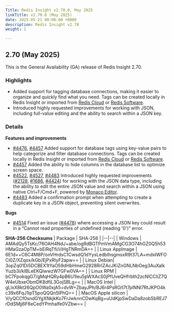 ```yaml
---
Title: Redis Insight v2.70.0, May 2025
linkTitle: v2.70.0 (May 2025)
date: 2025-05-21 00:00:00 +0000
description: Redis Insight v2.70
weight: 1

---
```

## 2.70 (May 2025)
This is the General Availability (GA) release of Redis Insight 2.70.

### Highlights
- Added support for tagging database connections, making it easier to organize and quickly find what you need. Tags can be created locally in Redis Insight or imported from [Redis Cloud](https://redis.io/cloud/) or [Redis Software](https://redis.io/software/).
- Introduced highly requested improvements for working with JSON, including full-value editing and the ability to search within a JSON key.

### Details

**Features and improvements**
- [#4476](https://github.com/RedisInsight/RedisInsight/pull/4476), [#4457](https://github.com/RedisInsight/RedisInsight/pull/4457) Added support for database tags using key-value pairs to help categorize and filter database connections. Tags can be created locally in Redis Insight or imported from [Redis Cloud](https://redis.io/cloud/) or [Redis Software](https://redis.io/software/).
- [#4457](https://github.com/RedisInsight/RedisInsight/pull/4457) Added the ability to hide columns in the database list to optimize screen space.
- [#4522](https://github.com/RedisInsight/RedisInsight/pull/4522), [#4527](https://github.com/RedisInsight/RedisInsight/pull/4527), [#4483](https://github.com/RedisInsight/RedisInsight/pull/4483) Introduced highly requested improvements ([#2128](https://github.com/RedisInsight/RedisInsight/issues/2128), [#1686](https://github.com/RedisInsight/RedisInsight/issues/1686), [#4424](https://github.com/RedisInsight/RedisInsight/issues/4424)) for working with the JSON data type, including the ability to edit the entire JSON value and search within a JSON using native Ctrl+F/Cmd+F, powered by [Monaco Editor](https://microsoft.github.io/monaco-editor/).
- [#4483](https://github.com/RedisInsight/RedisInsight/pull/4483) Added a confirmation prompt when attempting to create a duplicate key in a JSON object, preventing silent overwrites.

**Bugs**
- [#4514](https://github.com/RedisInsight/RedisInsight/pull/4514) Fixed an issue ([#4478](https://github.com/RedisInsight/RedisInsight/issues/4478)) where accessing a JSON key could result in a “Cannot read properties of undefined (reading '0')” error.

**SHA-256 Checksums**
| Package | SHA-256 |
|--|--|
| Windows | AMAdQy5TsKc/76OAH4NdJ+abe/ogRdBGTPmVmAMgCG3O74hGZ0Q5h53HMaGzaOpTM+bEiRqTfi/i/iHgTNRmDA== |
| Linux AppImage | 6E1d++C6C4M8P/onVHrdsC1CwsdQ1dYysLedbIhsgmsxR9t37LA+mdxIWFOCi0Z/XZqox/kGb/EjPxRIyF2apw== |
| Linux Debian| 3opZq01Di5DCBEX1tYaO59dHbHmeG2928RrIZAcJKiZnGNLNbOeg3AuXalkYuzb3i/kIBLeEKQIwwzW7GFw0VA== |
| Linux RPM | bC7FpokqgG7/gMqHQRy4pB6U1leu5pWXAcS0jPfUveQHfrbth2zcNlCCIiZ7QW4eUbxeObmDK8dfiL3GojSBLg== |
| MacOS Intel | gLlxX8kt26QpO0Wa0xjA5+dvW+ZbayJPh/BJ6r4PsRO/l7t7plNNI7RtJKPO4kc39x6FqJ1ipT5poQQQn5lPhQ== |
| MacOS Apple silicon | V/yQCCf0sndGYgXNkjkKo7FrJwknnCDwKqBg+uUdKjpSwDaDa8zobSbREJ7rDdSMjj6F6eCedYPmhalfe0VZbw== |
